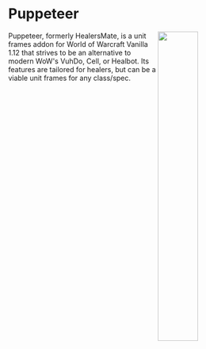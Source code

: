 # Puppeteer

<img align="right" width="40%" src="https://i.imgur.com/hKjSAd5.jpeg">
Puppeteer, formerly HealersMate, is a unit frames addon for World of Warcraft Vanilla 1.12 that strives to be an alternative to modern WoW's VuhDo, Cell, or Healbot. Its features are tailored for healers, but can be a viable unit frames for any class/spec.
